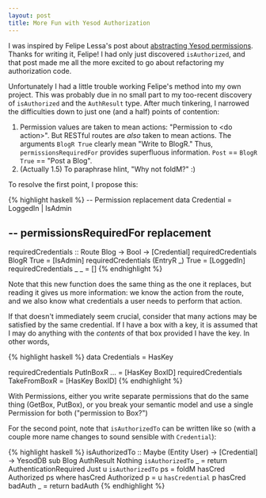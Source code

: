 ```yaml
---
layout: post
title: More Fun with Yesod Authorization
---
```


I was inspired by Felipe Lessa's post about [abstracting Yesod
permissions](http://blog.felipe.lessa.nom.br/?p=7). Thanks for writing it,
Felipe! I had only just discovered `isAuthorized`, and that post made me all
the more excited to go about refactoring my authorization code.

Unfortunately I had a little trouble working Felipe's method into my own
project. This was probably due in no small part to my too-recent discovery of
`isAuthorized` and the `AuthResult` type. After much tinkering, I narrowed the
difficulties down to just one (and a half) points of contention:

1. Permission values are taken to mean actions: "Permission to &lt;do
action&gt;". But RESTful routes are *also* taken to mean actions. The
arguments `BlogR True` clearly mean "Write to BlogR." Thus,
`permissionsRequiredFor` provides superfluous information. `Post` == `BlogR
True` == "Post a Blog".
2. (Actually 1.5) To paraphrase hlint, "Why not foldM?" :)

To resolve the first point, I propose this:

{% highlight haskell %}
-- Permission replacement
data Credential = LoggedIn | IsAdmin

-- permissionsRequiredFor replacement
--
requiredCredentials :: Route Blog -> Bool -> [Credential]
requiredCredentials BlogR      True = [IsAdmin]
requiredCredentials (EntryR _) True = [LoggedIn]
requiredCredentials _          _    = []
{% endhighlight %}

Note that this new function does the same thing as the one it replaces, but
reading it gives us more information: we know the action from the route, and
we also know what credentials a user needs to perform that action.

If that doesn't immediately seem crucial, consider that many actions may be satisfied by the same credential. If I have a box with a key, it is assumed that I may do anything with the _contents_ of that box provided I have the key. In other words,

{% highlight haskell %}
data Credentials = HasKey

requiredCredentials PutInBoxR ... = [HasKey BoxID]
requiredCredentials TakeFromBoxR  = [HasKey BoxID]
{% endhighlight %}

With Permissions, either you write separate permissions that do the same thing (GetBox, PutBox), or you break your semantic model and use a single Permission for both ("permission to Box?")

For the second point, note that `isAuthorizedTo` can be written like so (with a
couple more name changes to sound sensible with `Credential`):

{% highlight haskell %}
isAuthorizedTo :: Maybe (Entity User)
               -> [Credential]
               -> YesodDB sub Blog AuthResult
Nothing `isAuthorizedTo` _  = return AuthenticationRequired
Just u  `isAuthorizedTo` ps = foldM hasCred Authorized ps
  where
    hasCred Authorized p = u `hasCredential` p
    hasCred badAuth    _ = return badAuth
{% endhighlight %}
